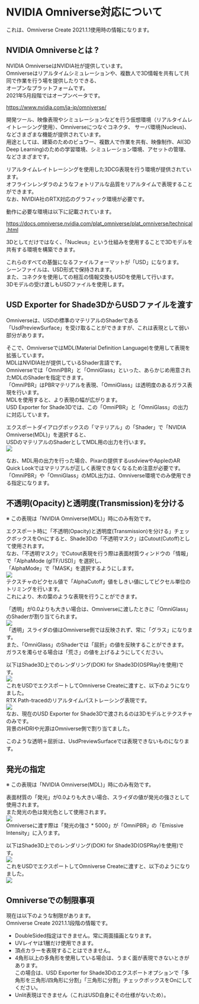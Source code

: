 # NVIDIA Omniverse対応について

これは、Omniverse Create 2021.1.1使用時の情報になります。     

## NVIDIA Omniverseとは ?

NVIDIA OmniverseはNVIDIA社が提供しています。      
Omniverseはリアルタイムシミュレーションや、複数人で3D情報を共有して共同で作業を行う場を提供したりできる、     
オープンなプラットフォームです。      
2021年5月段階ではオープンベータです。      

https://www.nvidia.com/ja-jp/omniverse/

開発ツール、映像表現やシミュレーションなどを行う仮想環境（リアルタイムレイトレーシング使用）、Omniverseにつなぐコネクタ、
サーバ環境(Nucleus)、などさまざまな機能が提供されています。    
用途としては、建築のためのビュワー、複数人で作業を共有、映像制作、AI(3D Deep Learning)のための学習環境、シミュレーション環境、アセットの管理、などさまざまです。     

リアルタイムレイトレーシングを使用した3DCG表現を行う環境が提供されています。     
オフラインレンダラのようなフォトリアルな品質をリアルタイムで表現することができます。      
なお、NVIDIA社のRTX対応のグラフィック環境が必要です。      

動作に必要な環境は以下に記載されています。      

https://docs.omniverse.nvidia.com/plat_omniverse/plat_omniverse/technical.html

3Dとしてだけではなく、「Nucleus」という仕組みを使用することで3Dモデルを共有する環境を構築できます。      

これらのすべての基盤になるファイルフォーマットが「USD」になります。      
シーンファイルは、USD形式で保持されます。      
また、コネクタを使用しての相互の情報交換もUSDを使用して行います。      
3Dモデルの受け渡しもUSDファイルを使用します。     

## USD Exporter for Shade3DからUSDファイルを渡す

Omniverseは、USDの標準のマテリアルのShaderである「UsdPreviewSurface」を受け取ることができますが、これは表現として弱い部分があります。     

そこで、OmniverseではMDL(Material Definition Language)を使用して表現を拡張しています。      
MDLはNVIDIA社が提供しているShader言語です。     
Omniverseでは「OmniPBR」と「OmniGlass」といった、あらかじめ用意されたMDLのShaderを指定できます。       
「OmniPBR」はPBRマテリアルを表現、「OmniGlass」は透明度のあるガラス表現を行います。      
MDLを使用すると、より表現の幅が広がります。      
USD Exporter for Shade3Dでは、この「OmniPBR」と「OmniGlass」の出力に対応しています。      

エクスポートダイアログボックスの「マテリアル」の「Shader」で「NVIDIA Omniverse(MDL)」を選択すると、     
USDのマテリアルのShaderとしてMDL用の出力を行います。     
<img src="../docs/images/usd_export_dlg_03.png" />    

なお、MDL用の出力を行った場合、Pixarの提供するusdviewやAppleのAR Quick Lookではマテリアルが正しく表現できなくなるため注意が必要です。      
「OmniPBR」や「OmniGlass」のMDL出力は、Omniverse環境でのみ使用できる指定になります。     

## 不透明(Opacity)と透明度(Transmission)を分ける

※ この表現は「NVIDIA Omniverse(MDL)」時にのみ有効です。      

エクスポート時に「不透明(Opacity)と透明度(Transmission)を分ける」チェックボックスをOnにすると、Shade3Dの「不透明マスク」はCutout(Cutoff)として使用されます。    
なお、「不透明マスク」でCutout表現を行う際は表面材質ウィンドウの「情報」で「AlphaMode (glTF/USD)」を選択し、      
「AlphaMode」で「MASK」を選択するようにします。     
<img src="../docs/images/usd_export_material_alpha_cutoff_02.png" />    
テクスチャのピクセル値で「AlphaCutoff」値をしきい値にしてピクセル単位のトリミングを行います。     
これにより、木の葉のような表現を行うことができます。      

「透明」が0.0よりも大きい場合は、Omniverseに渡したときに「OmniGlass」のShaderが割り当てられます。     
<img src="../docs/images/usd_export_transparency_01.png" />    
「透明」スライダの値はOmniverse側では反映されず、常に「グラス」になります。      
また、「OmniGlass」のShaderでは「屈折」の値を反映することができます。      
ガラスを濁らせる場合は「荒さ」の値を上げるようにしてください。    

以下はShade3D上でのレンダリング(DOKI for Shade3D(OSPRay)を使用)です。    
<img src="../docs/images/usd_export_transparency_02.jpg" />    
これをUSDでエクスポートしてOmniverse Createに渡すと、以下のようになりました。     
RTX Path-tracedのリアルタイムパストレーシング表現です。     
<img src="../docs/images/usd_export_transparency_03.jpg" />    
なお、現在のUSD Exporter for Shade3Dで渡されるのは3Dモデルとテクスチャのみです。     
背景のHDRIや光源はOmniverse側で割り当てました。     

このような透明＋屈折は、UsdPreviewSurfaceでは表現できないものになります。     

## 発光の指定

※ この表現は「NVIDIA Omniverse(MDL)」時にのみ有効です。      

表面材質の「発光」が0.0よりも大きい場合、スライダの値が発光の強さとして使用されます。      
また発光の色は発光色として使用されます。      
<img src="../docs/images/usd_export_emissive_01.png" />    
Omniverseに渡す際は「発光の強さ * 5000」が「OmniPBR」の「Emissive Intensity」に入ります。      

以下はShade3D上でのレンダリング(DOKI for Shade3D(OSPRay)を使用)です。    
<img src="../docs/images/usd_export_emissive_02.jpg" />    
これをUSDでエクスポートしてOmniverse Createに渡すと、以下のようになりました。     
<img src="../docs/images/usd_export_emissive_03.jpg" />    



## Omniverseでの制限事項

現在は以下のような制限があります。     
Omniverse Create 2021.1.1段階の情報です。     

* DoubleSided指定はできません。常に両面描画となります。      
* UVレイヤは1層だけ使用できます。
* 頂点カラーを表現することはできません。
* 4角形以上の多角形を使用している場合は、うまく面が表現できないときがあります。    
この場合は、USD Exporter for Shade3Dのエクスポートオプションで「多角形を三角形/四角形に分割」「三角形に分割」チェックボックスをOnにしてください。    
* Unlit表現はできません（これはUSD自身にその仕様がないため）。


